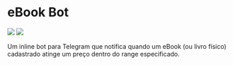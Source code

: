 # eBook Bot

[![](https://img.shields.io/pypi/v/python-telegram-bot)](https://pypi.org/project/python-telegram-bot/)
[![](https://img.shields.io/badge/license-mit-green)](https://github.com/giorgiobraz/eBook_bot/blob/master/LICENSE)

Um inline bot para Telegram que notifica quando um eBook (ou livro físico) cadastrado atinge um preço dentro do range especificado.
